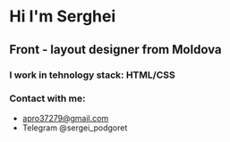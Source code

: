# Hi I'm Serghei
## Front - layout designer from Moldova
### I work in tehnology stack: HTML/CSS
### Contact with me:
- apro37279@gmail.com
- Telegram @sergei_podgoret
